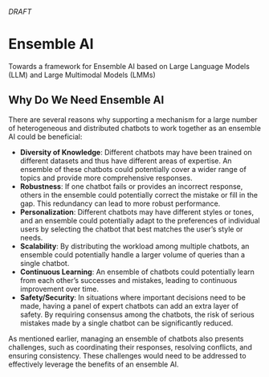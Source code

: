 *DRAFT*

# Ensemble AI
Towards a framework for Ensemble AI based on Large Language Models (LLM) and Large Multimodal Models (LMMs)

## Why Do We Need Ensemble AI

There are several reasons why supporting a mechanism for a large number of heterogeneous and distributed chatbots to work together as an ensemble AI could be beneficial:

- **Diversity of Knowledge**: Different chatbots may have been trained on different datasets and thus have different areas of expertise. An ensemble of these chatbots could potentially cover a wider range of topics and provide more comprehensive responses.
- **Robustness**: If one chatbot fails or provides an incorrect response, others in the ensemble could potentially correct the mistake or fill in the gap. This redundancy can lead to more robust performance.
- **Personalization**: Different chatbots may have different styles or tones, and an ensemble could potentially adapt to the preferences of individual users by selecting the chatbot that best matches the user’s style or needs.
- **Scalability**: By distributing the workload among multiple chatbots, an ensemble could potentially handle a larger volume of queries than a single chatbot.
- **Continuous Learning**: An ensemble of chatbots could potentially learn from each other’s successes and mistakes, leading to continuous improvement over time.
- **Safety/Security**: In situations where important decisions need to be made, having a panel of expert chatbots can add an extra layer of safety. By requiring consensus among the chatbots, the risk of serious mistakes made by a single chatbot can be significantly reduced.

As mentioned earlier, managing an ensemble of chatbots also presents challenges, such as coordinating their responses, resolving conflicts, and ensuring consistency. These challenges would need to be addressed to effectively leverage the benefits of an ensemble AI.


